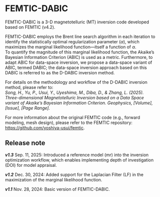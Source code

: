 # FEMTIC-DABIC
FEMTIC-DABIC is a 3-D magnetotelluric (MT) inversion code developed based on FEMTIC (v4.2).

FEMTIC-DABIC employs the Brent line search algorithm in each iteration to identify the statistically optimal regularization parameter (*α*), which maximizes the marginal likelihood function—itself a function of *α*.\
To quantify the magnitude of this marginal likelihood function, the Akaike’s Bayesian Information Criterion (ABIC) is used as a metric. Furthermore, to adapt ABIC for data-space inversion, we propose a data-space variant of ABIC, termed DABIC; the data-space inversion approach based on this DABIC is referred to as the D-DABIC inversion method.

For details on the methodology and workflow of the D-DABIC inversion method, please refer to:\
*Song, H., Yu, P., Usui, Y., Uyeshima, M., Diba, D., & Zhang, L. (2025). Three-dimensional Magnetotelluric Inversion based on a Data Space variant of Akaike’s Bayesian Information Criterion. Geophysics, [Volume], [Issue], [Page Range].*

For more information about the original FEMTIC code (e.g., forward modeling, mesh design), please refer to the FEMTIC repository: https://github.com/yoshiya-usui/femtic.

## Release note
***v1.3*** Sep. 11, 2025: Introduced a reference model (mr) into the inversion optimization workflow, which enables implementing depth of investigation (DOI) for model appraisal.

***v1.2*** Dec. 30, 2024: Added support for the Laplacian Filter (LF) in the maximization of the marginal likelihood function.

***v1.1*** Nov. 28, 2024: Basic version of FEMTIC-DABIC.
